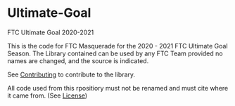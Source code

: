 # Ultimate-Goal
FTC Ultimate Goal 2020-2021 

This is the code for FTC Masquerade for the 2020 - 2021 FTC Ultimate Goal Season.
The Library contained can be used by any FTC Team provided no names are changed, and the source is indicated.

See [Contributing](CONTRIBUTING.md) to contribute to the library.

All code used from this rpositiory must not be renamed and must cite where it came from. (See [License](LICENSE))
